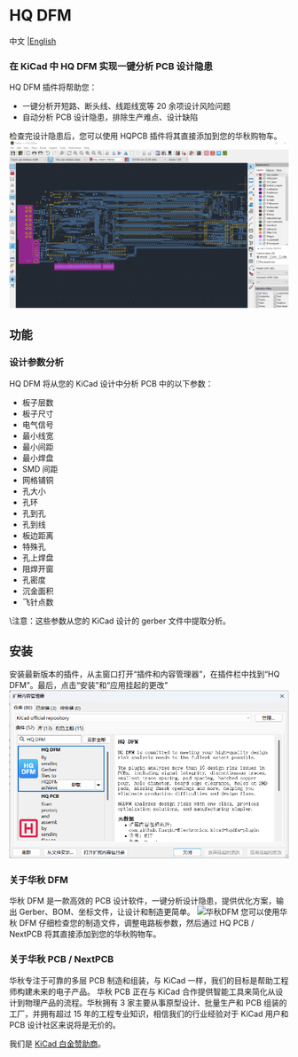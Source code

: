# HQ DFM

<p>
    中文 |<a href="README.md">English<a/>
</p>

### 在 KiCad 中 HQ DFM 实现一键分析 PCB 设计隐患

HQ DFM 插件将帮助您：

- 一键分析开短路、断头线、线距线宽等 20 余项设计风险问题
- 自动分析 PCB 设计隐患，排除生产难点、设计缺陷

检查完设计隐患后，您可以使用 HQPCB 插件将其直接添加到您的华秋购物车。
![华秋插件](dfm-screen.gif)

## 功能

### 设计参数分析

HQ DFM 将从您的 KiCad 设计中分析 PCB 中的以下参数：

- 板子层数
- 板子尺寸
- 电气信号
- 最小线宽
- 最小间距
- 最小焊盘
- SMD 间距
- 网格铺铜
- 孔大小
- 孔环
- 孔到孔
- 孔到线
- 板边距离
- 特殊孔
- 孔上焊盘
- 阻焊开窗
- 孔密度
- 沉金面积
- 飞针点数

\注意：这些参数从您的 KiCad 设计的 gerber 文件中提取分析。

## 安装

安装最新版本的插件，从主窗口打开“插件和内容管理器”，在插件栏中找到“HQ DFM”。最后，点击“安装”和“应用挂起的更改”
![图片](kicad_dfm/picture/HQDFM.png)

### 关于华秋 DFM

华秋 DFM 是一款高效的 PCB 设计软件，一键分析设计隐患，提供优化方案，输出 Gerber、BOM、坐标文件，让设计和制造更简单。
![华秋DFM]([https://dfm.hqpcb.com/](https://dfm.elecfans.com/))
您可以使用华秋 DFM 仔细检查您的制造文件，调整电路板参数，然后通过 HQ PCB / NextPCB 将其直接添加到您的华秋购物车。

### 关于华秋 PCB / NextPCB

华秋专注于可靠的多层 PCB 制造和组装，与 KiCad 一样，我们的目标是帮助工程师构建未来的电子产品。 华秋 PCB 正在与 KiCad 合作提供智能工具来简化从设计到物理产品的流程。华秋拥有 3 家主要从事原型设计、批量生产和 PCB 组装的工厂，并拥有超过 15 年的工程专业知识，相信我们的行业经验对于 KiCad 用户和 PCB 设计社区来说将是无价的。

我们是 [KiCad 白金赞助商](https://www.nextpcb.com/blog/kicad-nextpcb-platinum-sponsorship)。
